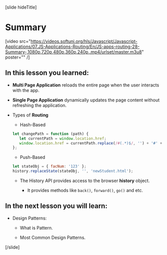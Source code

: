 [slide hideTitle]

# Summary

[video src="https://videos.softuni.org/hls/Javascript/Javascript-Applications/07.JS-Applications-Routing/En/JS-apps-routing-28-Summary-,1080p,720p,480p,360p,240p,.mp4/urlset/master.m3u8" poster="" /]

## In this lesson you learned:

- **Multi Page Application** reloads the entire page when the user interacts with the app.

-  **Single Page Application** dynamically updates the page content without refreshing the application.

-  Types of **Routing**

   -  Hash-Based

   ```js
   let changePath = function (path) {
      let currentPath = window.location.href;
      window.location.href = currentPath.replace(/#(.*)$/, '') + '#' + path;
   };
   ```

   -  Push-Based

   ```js
   let stateObj = { facNum: '123' };
   history.replaceState(stateObj, '', 'newStudent.html');
   ```

   -  The History API provides access to the browser **history** object.

      -  It provides methods like `back()`, `forward()`, `go()` and etc.

## In the next lesson you will learn:

-  Design Patterns:

   -  What is Pattern.

   -  Most Common Design Patterns.

[/slide]
